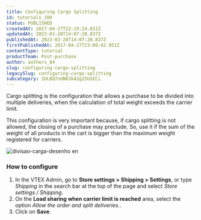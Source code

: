 ```yaml
---
title: Configuring Cargo Splitting
id: tutorials_109
status: PUBLISHED
createdAt: 2017-04-27T22:19:24.631Z
updatedAt: 2023-03-28T14:07:28.837Z
publishedAt: 2023-03-28T14:07:28.837Z
firstPublishedAt: 2017-04-27T23:00:42.951Z
contentType: tutorial
productTeam: Post-purchase
author: authors_84
slug: configuring-cargo-splitting
legacySlug: configuring-cargo-splitting
subcategory: 1UL6Q7nUN6SkA2g2SUsECi
---
```



Cargo splitting is the configuration that allows a purchase to be divided into multiple deliveries, when the calculation of total weight exceeds the carrier limit.

This configuration is very important because, if cargo splitting is not allowed, the closing of a purchase may preclude. So, use it if the sum of the weight of all products in the cart is bigger than the maximum weight registered for carriers.

![divisao-carga-desenho en](https://images.ctfassets.net/alneenqid6w5/6wSYatCGzeEq2o68IIMIkc/1b86e66b1882c4f41815f642b152446b/divisao-carga_en.png)

### How to configure

1. In the VTEX Admin, go to **Store settings > Shipping > Settings**, or type *Shipping* in the search bar at the top of the page and select *Store settings / Shipping*.  
2. On the **Load sharing when carrier limit is reached** area, select the option *Allow the order and split deliveries.*.   
3. Click on **Save**.  

